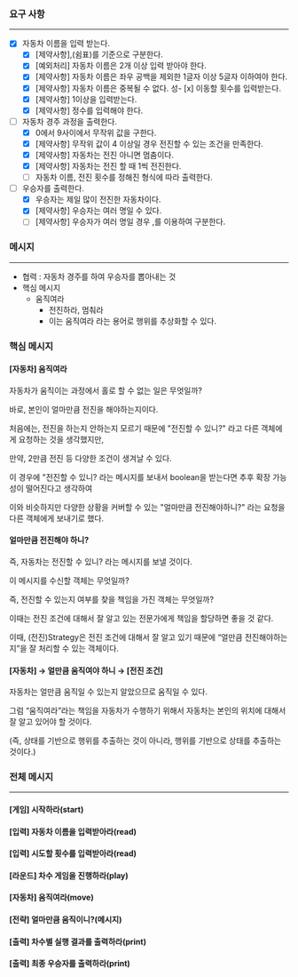 ### 요구 사항

---

- [x] 자동차 이름을 입력 받는다.
    - [x]  [제약사항],(쉼표)를 기준으로 구분한다.
    - [x]  [예외처리] 자동차 이름은 2개 이상 입력 받아야 한다.
    - [x]  [제약사항] 자동차 이름은 좌우 공백을 제외한 1글자 이상 5글자 이하여야 한다.
    - [x]  [제약사항] 자동차 이름은 중복될 수 없다.
      성- [x]  이동할 횟수를 입력받는다.
    - [x]  [제약사항] 1이상을 입력받는다.
    - [x]  [제약사항] 정수를 입력해야 한다.
- [ ]  자동차 경주 과정을 출력한다.
    - [x]  0에서 9사이에서 무작위 값을 구한다.
    - [x]  [제약사항] 무작위 값이 4 이상일 경우 전진할 수 있는 조건을 만족한다.
    - [x]  [제약사항] 자동차는 전진 아니면 멈춤이다.
    - [x]  [제약사항] 자동차는 전진 할 때 1씩 전진한다.
    - [ ]  자동차 이름, 전진 횟수를 정해진 형식에 따라 출력한다.
- [ ]  우승자를 출력한다.
    - [x] 우승자는 제일 많이 전진한 자동차이다.
    - [x]  [제약사항] 우승자는 여러 명일 수 있다.
    - [ ]  [제약사항] 우승자가 여러 명일 경우 ,를 이용하여 구분한다.

### 메시지

---

* 협력 : 자동차 경주를 하여 우승자를 뽑아내는 것
* 핵심 메시지
    * 움직여라
        * 전진하라, 멈춰라
        * 이는 움직여라 라는 용어로 행위를 추상화할 수 있다.

### 핵심 메시지

#### [자동차] 움직여라

자동차가 움직이는 과정에서 홀로 할 수 없는 일은 무엇일까?

바로, 본인이 얼마만큼 전진을 해야하는지이다.

처음에는, 전진을 하는지 안하는지 모르기 때문에 "전진할 수 있니?" 라고 다른 객체에게 요청하는 것을 생각했지만,

만약, 2만큼 전진 등 다양한 조건이 생겨날 수 있다.

이 경우에 "전진할 수 있니? 라는 메시지를 보내서 boolean을 받는다면 추후 확장 가능성이 떨어진다고 생각하여

이와 비슷하지만 다양한 상황을 커버할 수 있는 "얼마만큼 전진해야하니?" 라는 요청을 다른 객체에게 보내기로 했다.

#### 얼마만큼 전진해야 하니?

즉, 자동차는 전진할 수 있니? 라는 메시지를 보낼 것이다.

이 메시지를 수신할 객체는 무엇일까?

즉, 전진할 수 있는지 여부를 찾을 책임을 가진 객체는 무엇일까?

이때는 전진 조건에 대해서 잘 알고 있는 전문가에게 책임을 할당하면 좋을 것 같다.

이때, (전진)Strategy은 전진 조건에 대해서 잘 알고 있기 때문에 “얼만큼 전진해야하는지”을 잘 처리할 수 있는 객체이다.

#### [자동차] → 얼만큼 움직여야 하니 → [전진 조건]

자동차는 얼만큼 움직일 수 있는지 알았으므로 움직일 수 있다.

그럼 “움직여라”라는 책임을 자동차가 수행하기 위해서 자동차는 본인의 위치에 대해서 잘 알고 있어야 할 것이다.

(즉, 상태를 기반으로 행위를 추출하는 것이 아니라, 행위를 기반으로 상태를 추출하는 것이다.)

### 전체 메시지

---

#### [게임] 시작하라(start)

#### [입력] 자동차 이름을 입력받아라(read)

#### [입력] 시도할 횟수를 입력받아라(read)

#### [라운드] 차수 게임을 진행하라(play)

#### [자동차] 움직여라(move)

#### [전략] 얼마만큼 움직이니?(메시지)

#### [출력] 차수별 실행 결과를 출력하라(print)

#### [출력] 최종 우승자를 출력하라(print)

